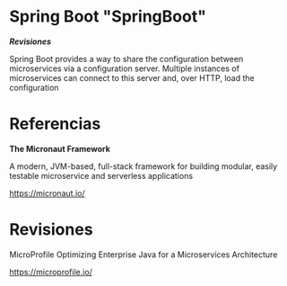 
# Spring Boot "SpringBoot"


***Revisiones***

Spring Boot provides a way to share the configuration between microservices via a configuration server. Multiple instances  of microservices can connect to this server and, over HTTP, load the configuration

# Referencias


**The Micronaut Framework**

A modern, JVM-based, full-stack framework for building modular, easily testable microservice and serverless applications

https://micronaut.io/


# Revisiones

MicroProfile
Optimizing Enterprise Java
for a Microservices Architecture

https://microprofile.io/